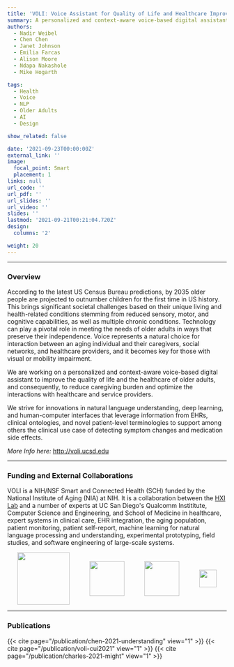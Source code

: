```yaml
---
title: 'VOLI: Voice Assistant for Quality of Life and Healthcare Improvement in Aging Populations'
summary: A personalized and context-aware voice-based digital assistant to improve the quality of life and the healthcare of older adults.
authors: 
  - Nadir Weibel
  - Chen Chen
  - Janet Johnson
  - Emilia Farcas
  - Alison Moore
  - Ndapa Nakashole
  - Mike Hogarth

tags:
  - Health
  - Voice
  - NLP
  - Older Adults 
  - AI
  - Design

show_related: false

date: '2021-09-23T00:00:00Z'
external_link: ''
image:
  focal_point: Smart
  placement: 1
links: null
url_code: ''
url_pdf: ''
url_slides: ''
url_video: ''
slides: ''
lastmod: '2021-09-21T00:21:04.720Z'
design:
  columns: '2'

weight: 20
---
```


------

### Overview

According to the latest US Census Bureau predictions, by 2035 older people are projected to outnumber children for the first time in US history. This brings significant societal challenges based on their unique living and health-related conditions stemming from reduced sensory, motor, and cognitive capabilities, as well as multiple chronic conditions. Technology can play a pivotal role in meeting the needs of older adults in ways that preserve their independence. Voice represents a natural choice for interaction between an aging individual and their caregivers, social networks, and healthcare providers, and it becomes key for those with visual or mobility impairment.

We are working on a personalized and context-aware voice-based digital assistant to improve the quality of life and the healthcare of older adults, and consequently, to reduce caregiving burden and optimize the interactions with healthcare and service providers.

We strive for innovations in natural language understanding, deep learning, and human-computer interfaces that leverage information from EHRs, clinical ontologies, and novel patient-level terminologies to support among others the clinical use case of detecting symptom changes and medication side effects.

*More Info here:* http://voli.ucsd.edu


------

### Funding and External Collaborations

VOLI is a NIH/NSF Smart and Connected Health (SCH) funded by the National Institute of Aging (NIA) at NIH. It is a collaboration between the [HXI Lab](https://hxi.ucsd.edu) and a number of experts at UC San Diego's Qualcomm Instititute, Computer Science and Engineering, and School of Medicine in healthcare, expert systems in clinical care, EHR integration, the aging population, patient monitoring, patient self-report, machine learning for natural language processing and understanding, experimental prototyping, field studies, and software engineering of large-scale systems.


<div style="display: flex; justify-content:space-around; align-items: center;">
<img src="/images/CSE.jpg" style="height: 120px;"> 
<img src="/images/qi.png" style="height: 80px;"> 
<img src="/images/ucsd_som.jpg" style="height: 80px;"> 
<img src="/images/nih-nia.jpg" style="height: 40px;">

</div>

------

### Publications

{{< cite page="/publication/chen-2021-understanding" view="1" >}} 
{{< cite page="/publication/voli-cui2021" view="1" >}} 
{{< cite page="/publication/charles-2021-might" view="1" >}} 


